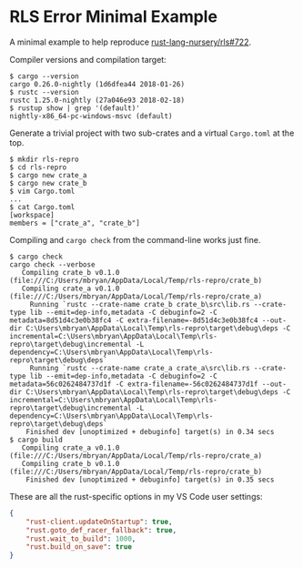 # RLS Error Minimal Example

A minimal example to help reproduce [rust-lang-nursery/rls#722].

Compiler versions and compilation target:

```text
$ cargo --version
cargo 0.26.0-nightly (1d6dfea44 2018-01-26)
$ rustc --version
rustc 1.25.0-nightly (27a046e93 2018-02-18)
$ rustup show | grep '(default)'
nightly-x86_64-pc-windows-msvc (default)
```

Generate a trivial project with two sub-crates and a virtual `Cargo.toml` at the
top.

```text
$ mkdir rls-repro
$ cd rls-repro
$ cargo new crate_a
$ cargo new crate_b
$ vim Cargo.toml
...
$ cat Cargo.toml
[workspace]
members = ["crate_a", "crate_b"]
```

Compiling and `cargo check` from the command-line works just fine.

```text
$ cargo check
cargo check --verbose
   Compiling crate_b v0.1.0 (file:///C:/Users/mbryan/AppData/Local/Temp/rls-repro/crate_b)
   Compiling crate_a v0.1.0 (file:///C:/Users/mbryan/AppData/Local/Temp/rls-repro/crate_a)
     Running `rustc --crate-name crate_b crate_b\src\lib.rs --crate-type lib --emit=dep-info,metadata -C debuginfo=2 -C metadata=8d51d4c3e0b38fc4 -C extra-filename=-8d51d4c3e0b38fc4 --out-dir C:\Users\mbryan\AppData\Local\Temp\rls-repro\target\debug\deps -C incremental=C:\Users\mbryan\AppData\Local\Temp\rls-repro\target\debug\incremental -L dependency=C:\Users\mbryan\AppData\Local\Temp\rls-repro\target\debug\deps`
     Running `rustc --crate-name crate_a crate_a\src\lib.rs --crate-type lib --emit=dep-info,metadata -C debuginfo=2 -C metadata=56c0262484737d1f -C extra-filename=-56c0262484737d1f --out-dir C:\Users\mbryan\AppData\Local\Temp\rls-repro\target\debug\deps -C incremental=C:\Users\mbryan\AppData\Local\Temp\rls-repro\target\debug\incremental -L dependency=C:\Users\mbryan\AppData\Local\Temp\rls-repro\target\debug\deps`
    Finished dev [unoptimized + debuginfo] target(s) in 0.34 secs
$ cargo build
   Compiling crate_a v0.1.0 (file:///C:/Users/mbryan/AppData/Local/Temp/rls-repro/crate_a)
   Compiling crate_b v0.1.0 (file:///C:/Users/mbryan/AppData/Local/Temp/rls-repro/crate_b)
    Finished dev [unoptimized + debuginfo] target(s) in 0.35 secs
```

These are all the rust-specific options in my VS Code user settings:

```json
{
    "rust-client.updateOnStartup": true,
    "rust.goto_def_racer_fallback": true,
    "rust.wait_to_build": 1000,
    "rust.build_on_save": true
}
```

[rust-lang-nursery/rls#722]: https://github.com/rust-lang-nursery/rls/issues/722
